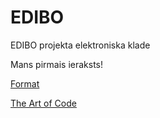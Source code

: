# EDIBO
EDIBO projekta elektroniska klade

Mans pirmais ieraksts!

[Format](https://github.com/adam-p/markdown-here/wiki/Markdown-Cheatsheet)

[The Art of Code](https://www.youtube.com/watch?v=gdSlcxxYAA8)
